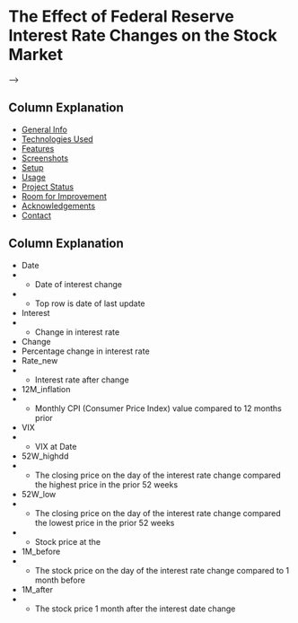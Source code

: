 # The Effect of Federal Reserve Interest Rate Changes on the Stock Market
<!-- > Outline a brief description of your project.
<!-- > Live demo [_here_](https://www.example.com). <!-- If you have the project hosted somewhere, include the link here. --> -->

## Column Explanation
* [General Info](#general-information)
* [Technologies Used](#technologies-used)
* [Features](#features)
* [Screenshots](#screenshots)
* [Setup](#setup)
* [Usage](#usage)
* [Project Status](#project-status)
* [Room for Improvement](#room-for-improvement)
* [Acknowledgements](#acknowledgements)
* [Contact](#contact)
<!-- * [License](#license) -->


## Column Explanation
- Date
- - Date of interest change
- - Top row is date of last update
- Interest
- - Change in interest rate
- Change
-  Percentage change in interest rate
- Rate_new
- - Interest rate after change
- 12M_inflation
- - Monthly CPI (Consumer Price Index) value compared to 12 months prior 
- VIX
- - VIX at Date
- 52W_highdd
- - The closing price on the day of the interest rate change compared the highest price in the prior 52 weeks
- 52W_low
- - The closing price on the day of the interest rate change compared the lowest price in the prior 52 weeks
- - Stock price at the 
- 1M_before
- - The stock price on the day of the interest rate change compared to 1 month before
- 1M_after
- - The stock price 1 month after the interest date change
